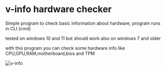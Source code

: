 # v-info hardware checker
Simple program to check basic information about hardware, program runs in CLI (cmd) 

tested on windows 10 and 11 but should work also on windows 7 and older

with this program you can check some hardware info like CPU,GPU,RAM,motherboard,bios and TPM 

![v-info](https://user-images.githubusercontent.com/77057750/138554632-f2fa3650-dfcd-4344-97f0-805dc5037a00.png)

